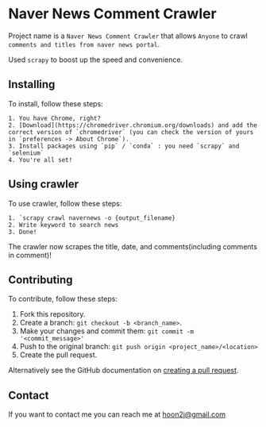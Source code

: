 # Naver News Comment Crawler

Project name is a `Naver News Comment Crawler` that allows `Anyone` to crawl `comments and titles from naver news portal`.

Used `scrapy` to boost up the speed and convenience.

## Installing

To install, follow these steps:

```
1. You have Chrome, right?
2. [Download](https://chromedriver.chromium.org/downloads) and add the correct version of `chromedriver` (you can check the version of yours in `preferences -> About Chrome`).
3. Install packages using `pip` / `conda` : you need `scrapy` and `selenium`
4. You're all set!
```

## Using crawler

To use crawler, follow these steps:

```
1. `scrapy crawl navernews -o {output_filename}
2. Write keyword to search news
3. Done!
```
The crawler now scrapes the title, date, and comments(including comments in comment)!

## Contributing
<!--- If your README is long or you have some specific process or steps you want contributors to follow, consider creating a separate CONTRIBUTING.md file--->
To contribute, follow these steps:

1. Fork this repository.
2. Create a branch: `git checkout -b <branch_name>`.
3. Make your changes and commit them: `git commit -m '<commit_message>'`
4. Push to the original branch: `git push origin <project_name>/<location>`
5. Create the pull request.

Alternatively see the GitHub documentation on [creating a pull request](https://help.github.com/en/github/collaborating-with-issues-and-pull-requests/creating-a-pull-request).

## Contact

If you want to contact me you can reach me at hoon2j@gmail.com
